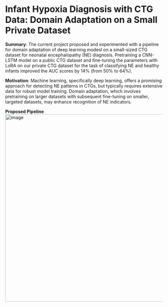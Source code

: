 # Infant Hypoxia Diagnosis with CTG Data: Domain Adaptation on a Small Private Dataset
**Summary**: The current project proposed and experimented with a pipeline for domain adaptation of deep learning modesl on a small-sized CTG dataset for neonatal encephalopathy (NE) diagnosis. Pretraining a CNN-LSTM model on a public CTG dataset and fine-tuning the parameters with LoRA on our private CTG dataset for the task of classifying NE and healthy infants improved the AUC scores by 14% (from 50% to 64%). 

**Motivation**: Machine learning, specifically deep learning, offers a promising approach for detecting NE patterns in CTGs, but typically requires extensive data for robust model training. Domain adaptation, which involves pretraining on larger datasets with subsequent fine-tuning on smaller, targeted datasets, may enhance recognition of NE indicators. 

**Proposed Pipeline**
<img width="600" alt="image" src="https://github.com/user-attachments/assets/99033d8f-d399-4aba-b9ee-ef93ee73fdb5">
